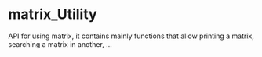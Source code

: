 # matrix_Utility
API for using matrix, it contains mainly functions that allow printing a matrix, searching a matrix in another, ...
